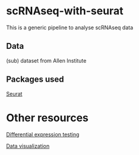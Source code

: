 # scRNAseq-with-seurat

This is a generic pipeline to analyse scRNAseq data

## Data
(sub) dataset from Allen Institute

## Packages used
[Seurat](https://satijalab.org/seurat/) 

# Other resources
[Differential expression testing](https://satijalab.org/seurat/articles/de_vignette.html)

[Data visualization](https://satijalab.org/seurat/articles/visualization_vignette.html)
